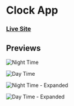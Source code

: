 # Clock App

### [Live Site](https://selly361-clock-app.vercel.app/)

## Previews

![Night Time](./assets/previews/nighttime.png)

![Day Time](./assets/previews/daytime.png)

![Night Time - Expanded](./assets/previews/nighttime-expanded.png)

![Day Time - Expanded](./assets/previews/daytime-expanded.png)
